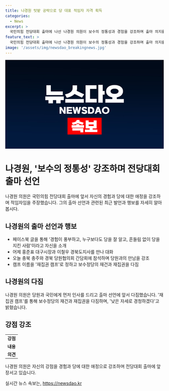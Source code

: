 ```yaml
---
title: 나경원 텃밭 공략으로 당 대표 적임자 자격 획득
categories:
  - News
excerpt: >
  국민의힘 전당대회 출마에 나선 나경원 의원이 보수의 정통성과 경험을 강조하며 출마 의지를 밝혔습니다. 나 의원은 지지자들과의 만남을 통해 출마 선언을 준비하고 있으며, 홍준표 시장과 이철우 지사와의 협의를 통해 재집권 캠프를 결성했다고 전했습니다. 나 의원은 보수정당의 재건과 재집권을 위해 노력하겠다는 다짐을 내비쳤습니다.
feature_text: >
  국민의힘 전당대회 출마에 나선 나경원 의원이 보수의 정통성과 경험을 강조하며 출마 의지를 밝혔습니다. 나 의원은 지지자들과의 만남을 통해 출마 선언을 준비하고 있으며, 홍준표 시장과 이철우 지사와의 협의를 통해 재집권 캠프를 결성했다고 전했습니다. 나 의원은 보수정당의 재건과 재집권을 위해 노력하겠다는 다짐을 내비쳤습니다.
image: '/assets/img/newsdao_breakingnews.jpg'
---
```


<p><img src="/assets/img/newsdao_breakingnews.jpg" alt="implanttips 속보" /></p>

<h1>나경원, '보수의 정통성' 강조하며 전당대회 출마 선언</h1>

<p data-ke-size="size16">나경원 의원은 국민의힘 전당대회 출마에 앞서 자신의 경험과 당에 대한 애정을 강조하며 적임자임을 주장했습니다. 그의 출마 선언과 관련된 최근 발언과 행보를 자세히 알아봅시다.</p>

<h2 data-ke-size="size26">나경원의 출마 선언과 행보</h2>

<ul>
  <li>페이스북 글을 통해 '경험이 풍부하고, 누구보다도 당을 잘 알고, 흔들림 없이 당을 지킨 사람'이라고 자신을 소개</li>
  <li>어제 홍준표 대구시장과 이철우 경북도지사를 만나 대화</li>
  <li>오늘 충북 충주와 경북 당원협의회 간담회에 참석하며 당원과의 만남을 강조</li>
  <li>캠프 이름을 '재집권 캠프'로 정하고 보수정당의 재건과 재집권을 다짐</li>
</ul>

<h2 data-ke-size="size26">나경원의 다짐</h2>

<p data-ke-size="size16">나경원 의원은 당원과 국민에게 먼저 인사를 드리고 출마 선언에 앞서 다짐했습니다. '재집권 캠프'를 통해 보수정당의 재건과 재집권을 다짐하며, '낮은 자세로 경청하겠다'고 밝혔습니다.</p>

<h2 data-ke-size="size26">강점 강조</h2>

<table>
  <tr>
    <td style="text-align: center; height: 17px;"><b>강점</b></td>
  </tr>
  <tr>
    <td style="text-align: center; height: 17px;"><b>내용</b></td>
  </tr>
  <tr>
    <td style="text-align: center; height: 17px;"><b>의견</b></td>
  </tr>
</table>

<p data-ke-size="size16">나경원 의원은 자신의 강점을 경험과 당에 대한 애정으로 강조하며 전당대회 출마에 앞장서고 있습니다.</p>
실시간 뉴스 속보는, <a href="https://newsdao.kr" rel="dofollow">https://newsdao.kr</a>


